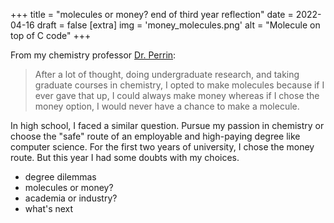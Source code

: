+++
title = "molecules or money? end of third year reflection"
date = 2022-04-16
draft = false
[extra]
img = 'money_molecules.png'
alt = "Molecule on top of C code"
+++

From my chemistry professor [Dr. Perrin](https://perrin.chem.ubc.ca/about-dr-perrin/):
> After a lot of thought, doing undergraduate research, and taking graduate courses in chemistry, I opted to make molecules because if I ever gave that up, I could always make money whereas if I chose the money option, I would never have a chance to make a molecule.

In high school, I faced a similar question. Pursue my passion in chemistry or choose the "safe" route of an employable and high-paying degree like computer science. For the first two years of university, I chose the money route. But this year I had some doubts with my choices.

- degree dilemmas
- molecules or money?
- academia or industry?
- what's next
